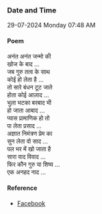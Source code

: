 ### Date and Time

29-07-2024 Monday 07:48 AM

#### Poem

अनंत अनंत जन्मो की  <br />
खोज के बाद ... <br />
जब गुरु तत्व के साथ  <br />
कोई हो लेता है ... <br />
तो सारे बंधन टूट जाते   <br />
होता कोई आज़ाद ... <br />
भुला भटका बरबाद भी  <br />
हो जाता आबाद ... <br />
प्यास प्रामाणिक हो तो  <br />
पा लेता प्रसाद ... <br />
अज्ञात निमंत्रण प्रेम का  <br />
सुन लेता वो साद ... <br />
पल भर में खो जाता है  <br />
सारा वाद विवाद ... <br />
फिर कौन गुरु या शिष्य ... <br />
एक अनहद नाद ...

#### Reference

* [Facebook](https://www.facebook.com/share/v/NxiMCLR6vEsH5BoN/?mibextid=qi2Omg)
